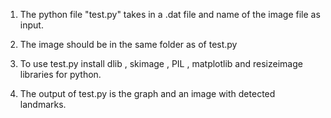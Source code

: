 
1) The python file "test.py" takes in a .dat file and name of the image file as input.

2) The image should be in the same folder as of test.py

3) To use test.py install dlib , skimage , PIL , matplotlib and resizeimage libraries for python.

4) The output of test.py is the graph and an image with detected landmarks.
